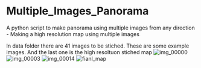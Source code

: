 # Multiple_Images_Panorama
A python script to make panorama using multiple images from any direction - Making a high resolution map using multiple images

In data folder there are 41 images to be stiched. These are some example images. And the last one is the high resoltuon stiched map
![img_00000](https://user-images.githubusercontent.com/30355940/52907399-f57cec00-322e-11e9-9ba8-91915598a2b4.jpg)
![img_00003](https://user-images.githubusercontent.com/30355940/52907400-f57cec00-322e-11e9-838e-baa8c1c74436.jpg)
![img_00014](https://user-images.githubusercontent.com/30355940/52907401-f57cec00-322e-11e9-8a79-5c77d89eca07.jpg)
![fianl_map](https://user-images.githubusercontent.com/30355940/52907403-fc0b6380-322e-11e9-920d-e8f52da01f89.png)
